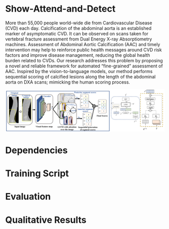 # Show-Attend-and-Detect
More than 55,000 people world-wide die from Cardiovascular Disease (CVD) each day. Calcification of the abdominal aorta is an established marker of asymptomatic CVD. It can be observed on scans taken for vertebral fracture assessment from Dual Energy X-ray Absorptiometry machines. Assessment of Abdominal Aortic Calcification (AAC) and timely intervention may help to reinforce public health messages around CVD risk factors and improve disease management, reducing the global health burden related to CVDs. Our research addresses this problem by proposing a novel and reliable framework for automated “fine-grained” assessment of AAC. Inspired by the vision-to-language models, our method performs sequential scoring of calcified lesions along the length of the abdominal aorta on DXA scans; mimicking the human scoring process.

![Alt](architecture.PNG) 

# Dependencies

# Training Script

# Evaluation

# Qualitative Results
